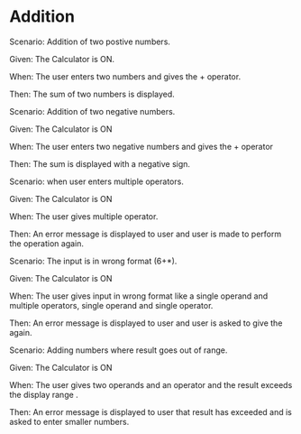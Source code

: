 # Addition

Scenario: Addition of two postive numbers.
  
 Given: The Calculator is ON.

 When: The user enters two numbers and gives the + operator. 
  
 Then: The sum of two numbers is displayed. 

Scenario: Addition of two negative numbers.
  
 Given: The Calculator is ON
  
 When: The user enters two negative numbers and gives the + operator 
  
 Then: The sum is displayed with a negative sign.
  
Scenario: when user enters multiple operators.
  
 Given: The Calculator is ON
  
 When: The user gives multiple operator. 
  
 Then: An error message is displayed to user and user is made to perform the operation again. 
  
Scenario: The input is in wrong format (6+*).
  
 Given: The Calculator is ON
  
 When: The user gives input in wrong format like a single operand and multiple operators, single operand and single operator. 
  
 Then: An error message is displayed to user and user is asked to give the again.
  
Scenario: Adding numbers where result goes out of range.
  
 Given: The Calculator is ON
  
 When: The user gives two operands and an operator and the result exceeds the display range . 
  
 Then: An error message is displayed to user that result has exceeded and is asked to enter smaller numbers.
  
  
  
  
  
